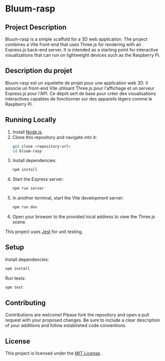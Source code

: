 # Bluum-rasp

## Project Description
Bluum-rasp is a simple scaffold for a 3D web application. The project combines a Vite front-end that uses Three.js for rendering with an Express.js back-end server. It is intended as a starting point for interactive visualizations that can run on lightweight devices such as the Raspberry Pi.

## Description du projet
Bluum-rasp est un squelette de projet pour une application web 3D. Il associe un front-end Vite utilisant Three.js pour l'affichage et un serveur Express.js pour l'API. Ce dépôt sert de base pour créer des visualisations interactives capables de fonctionner sur des appareils légers comme le Raspberry Pi.

## Running Locally
1. Install [Node.js](https://nodejs.org/).
2. Clone this repository and navigate into it:
   ```bash
   git clone <repository-url>
   cd bluum-rasp
   ```
3. Install dependencies:
   ```bash
   npm install
   ```
4. Start the Express server:
   ```bash
   npm run server
   ```
5. In another terminal, start the Vite development server:
   ```bash
   npm run dev
   ```
6. Open your browser to the provided local address to view the Three.js scene.

This project uses [Jest](https://jestjs.io/) for unit testing.

## Setup

Install dependencies:

```bash
npm install
```

Run tests:

```bash
npm test
```


## Contributing
Contributions are welcome! Please fork the repository and open a pull request with your proposed changes. Be sure to include a clear description of your additions and follow established code conventions.

## License

This project is licensed under the [MIT License](LICENSE).
